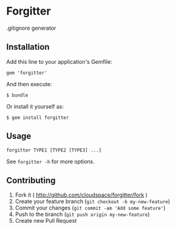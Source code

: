 # Forgitter

.gitignore generator

## Installation

Add this line to your application's Gemfile:

    gem 'forgitter'

And then execute:

    $ bundle

Or install it yourself as:

    $ gem install forgitter

## Usage

    forgitter TYPE1 [TYPE2 [TYPE3] ...]

See `forgitter -h` for more options.

## Contributing

1. Fork it ( http://github.com/cloudspace/forgitter/fork )
2. Create your feature branch (`git checkout -b my-new-feature`)
3. Commit your changes (`git commit -am 'Add some feature'`)
4. Push to the branch (`git push origin my-new-feature`)
5. Create new Pull Request
